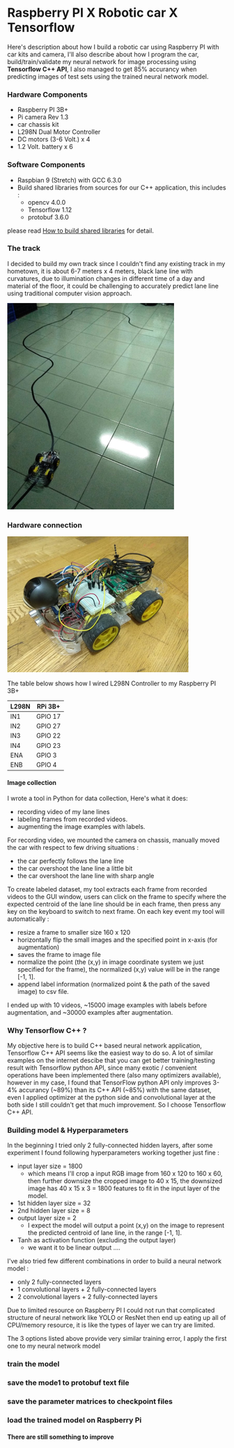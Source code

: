 # Raspberry PI X Robotic car X Tensorflow

Here's description about how I build a robotic car using Raspberry PI with car kits and camera, I'll also describe about how I program the car, build/train/validate my neural network for image processing using **Tensorflow C++ API**, I also managed to get 85% accurancy when predicting images of test sets using the trained neural network model.

### Hardware Components
* Raspberry PI 3B+
* Pi camera Rev 1.3
* car chassis kit
* L298N Dual Motor Controller
* DC motors (3-6 Volt.) x 4
* 1.2 Volt. battery x 6

### Software Components
* Raspbian 9 (Stretch) with GCC 6.3.0
* Build shared libraries from sources for our C++ application, this includes :
  * opencv 4.0.0
  * Tensorflow 1.12
  * protobuf 3.6.0
  
please read [How to build shared libraries](build_essential_libraries.md) for detail.


### The track
I decided to build my own track since I couldn't find any existing track in my hometown, it is about 6-7 meters x 4 meters, black lane line with curvatures, due to illumination changes in different time of a day and material of the floor, it could be challenging to accurately predict lane line using traditional computer vision approach.

<img src="track1.jpg" width="383" height="474" class="center" />

### Hardware connection

<img src="robotCarPI.jpg" width="416" height="312" class="center" />

The table below shows how I wired L298N Controller to my Raspberry PI 3B+
 
| L298N | RPi 3B+ |
|-------|---------|
| IN1   | GPIO 17 |
| IN2   | GPIO 27 |
| IN3   | GPIO 22 |
| IN4   | GPIO 23 |
| ENA   | GPIO 3  |
| ENB   | GPIO 4  |



#### Image collection
I wrote a tool in Python for data collection, Here's what it does:
* recording video of my lane lines 
* labeling frames from recorded videos.
* augmenting the image examples with labels.

For recording video, we mounted the camera on chassis, manually moved the car with respect to few driving situations :
* the car perfectly follows the lane line
* the car overshoot the lane line a little bit
* the car overshoot the lane line with sharp angle

To create labeled dataset, my tool extracts each frame from recorded videos to the GUI window, users can click on the frame to specify where the expected centroid of the lane line should be in each frame, then press any key on the keyboard to switch to next frame. On each key event my tool will automatically :
* resize a frame to smaller size 160 x 120
* horizontally flip the small images and the specified point in x-axis (for augmentation)
* saves the frame to image file
* normalize the point (the (x,y) in image coordinate system we just specified for the frame), the normalized (x,y) value will be in the range \[-1, 1\].
* append label information (normalized point & the path of the saved image) to csv file.

I ended up with 10 videos, ~15000 image examples with labels before augmentation, and ~30000 examples after augmentation.



### Why Tensorflow C++ ?
My objective here is to build C++ based neural network application, Tensorflow C++ API seems like the easiest way to do so. A lot of similar examples on the internet descibe that you can get better training/testing result with Tensorflow python API, since many exotic / convenient operations have been implemented there (also many optimizers available), however in my case, I found that TensorFlow python API only improves 3-4% accurancy (~89%) than its C++ API (~85%) with the same dataset, even I applied optimizer at the python side and convolutional layer at the both side I still couldn't get that much improvement. So I choose Tensorflow C++ API.


### Building model & Hyperparameters
In the beginning I tried only 2 fully-connected hidden layers, after some experiment I found following hyperparameters working together just fine :
* input layer size = 1800
  * which means I'll crop a input RGB image from 160 x 120 to 160 x 60, then further downsize the cropped image to 40 x 15, the downsized image has 40 x 15 x 3 = 1800 features to fit in the input layer of the model.
* 1st hidden layer size = 32
* 2nd hidden layer size = 8
* output layer size = 2
  * I expect the model will output a point (x,y) on the image to represent the predicted centroid of lane line, in the range \[-1, 1\].
* Tanh as activation function (excluding the output layer)
  * we want it to be linear output ....
  

I've also tried few different combinations in order to build a neural network model :
* only 2 fully-connected layers 
* 1 convolutional layers + 2 fully-connected layers
* 2 convolutional layers + 2 fully-connected layers

Due to limited resource on Raspberry PI I could not run that complicated structure of neural network like YOLO or ResNet then end up eating up all of CPU/memory resource, it is like the types of layer we can try are limited.

The 3 options listed above provide very similar training error, I apply the first one to my neural network model



### train the model

### save the mode1 to protobuf text file

### save the parameter matrices to checkpoint files

### load the trained model on Raspberry Pi


#### There are still something to improve

